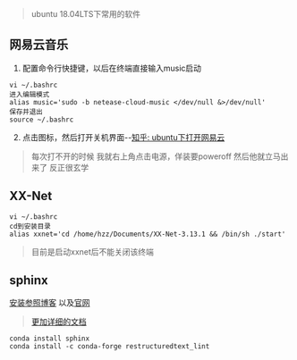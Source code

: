 
> ubuntu 18.04LTS下常用的软件


## 网易云音乐

1. 配置命令行快捷键，以后在终端直接输入music启动

```
vi ~/.bashrc
进入编辑模式
alias music='sudo -b netease-cloud-music </dev/null &>/dev/null'
保存并退出
source ~/.bashrc
```

2. 点击图标，然后打开关机界面--[知乎: ubuntu下打开网易云](https://www.zhihu.com/question/277330447)

> 每次打不开的时候
我就右上角点击电源，佯装要poweroff
然后他就立马出来了
反正很玄学


## XX-Net


```
vi ~/.bashrc
cd到安装目录
alias xxnet='cd /home/hzz/Documents/XX-Net-3.13.1 && /bin/sh ./start'
```

> 目前是启动xxnet后不能关闭该终端


## sphinx

[安装参照博客](https://www.cnblogs.com/zhaojiedi1992/p/zhaojiedi_python_013_rst_spinx.html) 以及[官网](http://www.sphinx-doc.org/en/master/usage/quickstart.html)

> [更加详细的文档](https://docs.readthedocs.io/en/stable/intro/getting-started-with-sphinx.html#quick-start-video)


```
conda install sphinx
conda install -c conda-forge restructuredtext_lint 
```